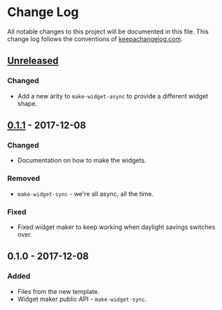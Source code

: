 # Change Log
All notable changes to this project will be documented in this file. This change log follows the conventions of [keepachangelog.com](http://keepachangelog.com/).

## [Unreleased]
### Changed
- Add a new arity to `make-widget-async` to provide a different widget shape.

## [0.1.1] - 2017-12-08
### Changed
- Documentation on how to make the widgets.

### Removed
- `make-widget-sync` - we're all async, all the time.

### Fixed
- Fixed widget maker to keep working when daylight savings switches over.

## 0.1.0 - 2017-12-08
### Added
- Files from the new template.
- Widget maker public API - `make-widget-sync`.

[Unreleased]: https://github.com/your-name/day8/compare/0.1.1...HEAD
[0.1.1]: https://github.com/your-name/day8/compare/0.1.0...0.1.1
